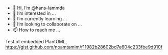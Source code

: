- 👋 Hi, I’m @hans-lammda
- 👀 I’m interested in ...
- 🌱 I’m currently learning ...
- 💞️ I’m looking to collaborate on ...
- 📫 How to reach me ...

Test of embedded PlantUML, https://gist.github.com/noamtamim/f11982b28602bd7e604c233fbe9d910f
<!--
@startuml firstDiagram

Alice -> Bob: Hello
Bob -> Alice: Hi!
	
@enduml
-->

<!---
hans-lammda/hans-lammda is a ✨ special ✨ repository because its `README.md` (this file) appears on your GitHub profile.
You can click the Preview link to take a look at your changes.



--->
